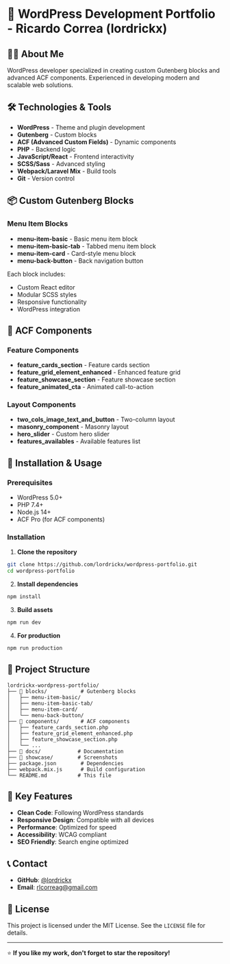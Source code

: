 # 🚀 WordPress Development Portfolio - Ricardo Correa (lordrickx)

## 👨‍💻 About Me

WordPress developer specialized in creating custom Gutenberg blocks and advanced ACF components. Experienced in developing modern and scalable web solutions.

## 🛠️ Technologies & Tools

- **WordPress** - Theme and plugin development
- **Gutenberg** - Custom blocks
- **ACF (Advanced Custom Fields)** - Dynamic components
- **PHP** - Backend logic
- **JavaScript/React** - Frontend interactivity
- **SCSS/Sass** - Advanced styling
- **Webpack/Laravel Mix** - Build tools
- **Git** - Version control

## 📦 Custom Gutenberg Blocks

### Menu Item Blocks
- **menu-item-basic** - Basic menu item block
- **menu-item-basic-tab** - Tabbed menu item block
- **menu-item-card** - Card-style menu block
- **menu-back-button** - Back navigation button

Each block includes:
- Custom React editor
- Modular SCSS styles
- Responsive functionality
- WordPress integration

## 🎨 ACF Components

### Feature Components
- **feature_cards_section** - Feature cards section
- **feature_grid_element_enhanced** - Enhanced feature grid
- **feature_showcase_section** - Feature showcase section
- **feature_animated_cta** - Animated call-to-action

### Layout Components
- **two_cols_image_text_and_button** - Two-column layout
- **masonry_component** - Masonry layout
- **hero_slider** - Custom hero slider
- **features_availables** - Available features list

## 🚀 Installation & Usage

### Prerequisites
- WordPress 5.0+
- PHP 7.4+
- Node.js 14+
- ACF Pro (for ACF components)

### Installation

1. **Clone the repository**
```bash
git clone https://github.com/lordrickx/wordpress-portfolio.git
cd wordpress-portfolio
```

2. **Install dependencies**
```bash
npm install
```

3. **Build assets**
```bash
npm run dev
```

4. **For production**
```bash
npm run production
```

## 📁 Project Structure

```
lordrickx-wordpress-portfolio/
├── 📁 blocks/           # Gutenberg blocks
│   ├── menu-item-basic/
│   ├── menu-item-basic-tab/
│   ├── menu-item-card/
│   └── menu-back-button/
├── 📁 components/       # ACF components
│   ├── feature_cards_section.php
│   ├── feature_grid_element_enhanced.php
│   ├── feature_showcase_section.php
│   └── ...
├── 📁 docs/            # Documentation
├── 📁 showcase/        # Screenshots
├── package.json        # Dependencies
├── webpack.mix.js      # Build configuration
└── README.md          # This file
```

## 🎯 Key Features

- **Clean Code**: Following WordPress standards
- **Responsive Design**: Compatible with all devices
- **Performance**: Optimized for speed
- **Accessibility**: WCAG compliant
- **SEO Friendly**: Search engine optimized

## 📞 Contact

- **GitHub**: [@lordrickx](https://github.com/lordrickx)
- **Email**: rlcorreag@gmail.com

## 📄 License

This project is licensed under the MIT License. See the `LICENSE` file for details.

---

⭐ **If you like my work, don't forget to star the repository!** 

